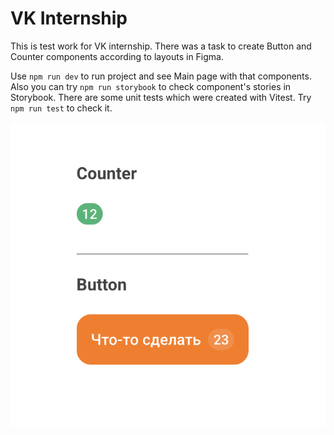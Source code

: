 # VK Internship

This is test work for VK internship. There was a task to create Button and Counter components according to layouts in Figma.

Use ```npm run dev``` to run project and see Main page with that components.
Also you can try ```npm run storybook``` to check component's stories in Storybook.
There are some unit tests which were created with Vitest. Try ```npm run test``` to check it.

![Screenshot of Button and Counter components.](./screenshot.png)